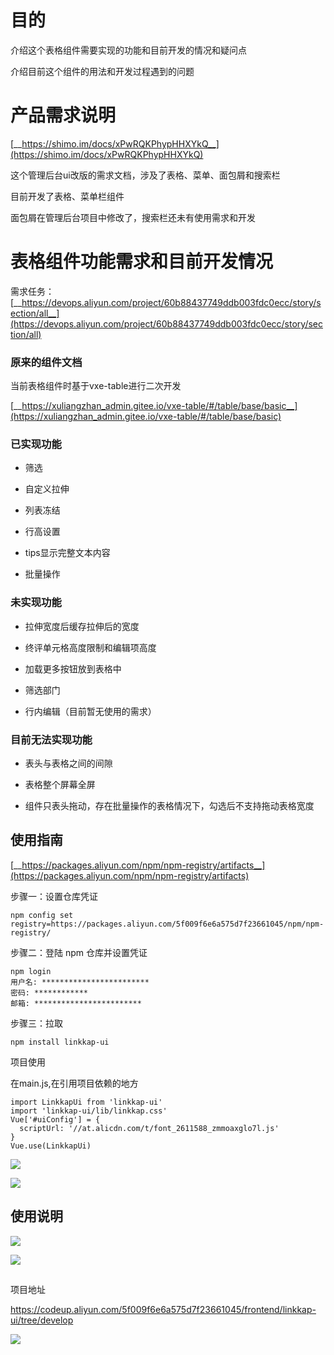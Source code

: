 # 目的

介绍这个表格组件需要实现的功能和目前开发的情况和疑问点

介绍目前这个组件的用法和开发过程遇到的问题



# 产品需求说明

[__https://shimo.im/docs/xPwRQKPhypHHXYkQ__](https://shimo.im/docs/xPwRQKPhypHHXYkQ)

这个管理后台ui改版的需求文档，涉及了表格、菜单、面包屑和搜索栏

目前开发了表格、菜单栏组件

面包屑在管理后台项目中修改了，搜索栏还未有使用需求和开发

# 表格组件功能需求和目前开发情况

需求任务：[__https://devops.aliyun.com/project/60b88437749ddb003fdc0ecc/story/section/all__](https://devops.aliyun.com/project/60b88437749ddb003fdc0ecc/story/section/all)

### 原来的组件文档

当前表格组件时基于vxe-table进行二次开发

[__https://xuliangzhan_admin.gitee.io/vxe-table/#/table/base/basic__](https://xuliangzhan_admin.gitee.io/vxe-table/#/table/base/basic)

### 已实现功能

- 筛选

- 自定义拉伸

- 列表冻结

- 行高设置

- tips显示完整文本内容

- 批量操作

### 未实现功能

- 拉伸宽度后缓存拉伸后的宽度

- 终评单元格高度限制和编辑项高度

- 加载更多按钮放到表格中

- 筛选部门

- 行内编辑（目前暂无使用的需求）

### 目前无法实现功能

- 表头与表格之间的间隙

- 表格整个屏幕全屏

- 组件只表头拖动，存在批量操作的表格情况下，勾选后不支持拖动表格宽度

## 使用指南

[__https://packages.aliyun.com/npm/npm-registry/artifacts__](https://packages.aliyun.com/npm/npm-registry/artifacts)

步骤一：设置仓库凭证

```text
npm config set registry=https://packages.aliyun.com/5f009f6e6a575d7f23661045/npm/npm-registry/
```

步骤二：登陆 npm 仓库并设置凭证

```text
npm login
用户名: ************************
密码: ************
邮箱: ************************
```

步骤三：拉取

```text
npm install linkkap-ui
```

项目使用

在main.js,在引用项目依赖的地方

```text
import LinkkapUi from 'linkkap-ui'
import 'linkkap-ui/lib/linkkap.css'
Vue['#uiConfig'] = {
  scriptUrl: '//at.alicdn.com/t/font_2611588_zmmoaxglo7l.js'
}
Vue.use(LinkkapUi)
```

![](https://tcs-devops.aliyuncs.com/storage/11279ff9b73c219686a0759a852740bfbb3a?Signature=eyJhbGciOiJIUzI1NiIsInR5cCI6IkpXVCJ9.eyJBcHBJRCI6IjVlNzQ4MmQ2MjE1MjJiZDVjN2Y5YjMzNSIsIl9hcHBJZCI6IjVlNzQ4MmQ2MjE1MjJiZDVjN2Y5YjMzNSIsIl9vcmdhbml6YXRpb25JZCI6IiIsImV4cCI6MTY1MjUwMTQ0MiwiaWF0IjoxNjUxODk2NjQyLCJyZXNvdXJjZSI6Ii9zdG9yYWdlLzExMjc5ZmY5YjczYzIxOTY4NmEwNzU5YTg1Mjc0MGJmYmIzYSJ9.H-Yl6LFuogGspq3a52cKcQ8U8kpWNfziOJLTLFbLaYI&download=1627268226(1).png "")

![](https://tcs-devops.aliyuncs.com/storage/11278bccbf9e4a1015e9775be064c625573e?Signature=eyJhbGciOiJIUzI1NiIsInR5cCI6IkpXVCJ9.eyJBcHBJRCI6IjVlNzQ4MmQ2MjE1MjJiZDVjN2Y5YjMzNSIsIl9hcHBJZCI6IjVlNzQ4MmQ2MjE1MjJiZDVjN2Y5YjMzNSIsIl9vcmdhbml6YXRpb25JZCI6IiIsImV4cCI6MTY1MjUwMTQ0MiwiaWF0IjoxNjUxODk2NjQyLCJyZXNvdXJjZSI6Ii9zdG9yYWdlLzExMjc4YmNjYmY5ZTRhMTAxNWU5Nzc1YmUwNjRjNjI1NTczZSJ9.hPuzscc77Jao8H7jxY5SMT6klxwpR07hYAS_s75IVq4&download=1627268392(1).png "")

## 使用说明

![](https://tcs-devops.aliyuncs.com/storage/112766bfc2c0ee03a5ca14583270d2e61f62?Signature=eyJhbGciOiJIUzI1NiIsInR5cCI6IkpXVCJ9.eyJBcHBJRCI6IjVlNzQ4MmQ2MjE1MjJiZDVjN2Y5YjMzNSIsIl9hcHBJZCI6IjVlNzQ4MmQ2MjE1MjJiZDVjN2Y5YjMzNSIsIl9vcmdhbml6YXRpb25JZCI6IiIsImV4cCI6MTY1MjUwMTQ0MiwiaWF0IjoxNjUxODk2NjQyLCJyZXNvdXJjZSI6Ii9zdG9yYWdlLzExMjc2NmJmYzJjMGVlMDNhNWNhMTQ1ODMyNzBkMmU2MWY2MiJ9.AiRKbS-934Oy5UXNFBIFh6VXFKdXtZdGSB_Rbz9tysw&download=image.png "")

![](https://tcs-devops.aliyuncs.com/storage/112785b20005f30888e7a915bfce4c52588a?Signature=eyJhbGciOiJIUzI1NiIsInR5cCI6IkpXVCJ9.eyJBcHBJRCI6IjVlNzQ4MmQ2MjE1MjJiZDVjN2Y5YjMzNSIsIl9hcHBJZCI6IjVlNzQ4MmQ2MjE1MjJiZDVjN2Y5YjMzNSIsIl9vcmdhbml6YXRpb25JZCI6IiIsImV4cCI6MTY1MjUwMTQ0MiwiaWF0IjoxNjUxODk2NjQyLCJyZXNvdXJjZSI6Ii9zdG9yYWdlLzExMjc4NWIyMDAwNWYzMDg4OGU3YTkxNWJmY2U0YzUyNTg4YSJ9.iE0G_jZ6RGt2TsKRf7eUXpMPv3r0bD168cNjmfutVhE&download=image.png "")

## 
项目地址

https://codeup.aliyun.com/5f009f6e6a575d7f23661045/frontend/linkkap-ui/tree/develop

![](https://tcs-devops.aliyuncs.com/storage/1127adb16edce8953535d855e38d5267ab0b?Signature=eyJhbGciOiJIUzI1NiIsInR5cCI6IkpXVCJ9.eyJBcHBJRCI6IjVlNzQ4MmQ2MjE1MjJiZDVjN2Y5YjMzNSIsIl9hcHBJZCI6IjVlNzQ4MmQ2MjE1MjJiZDVjN2Y5YjMzNSIsIl9vcmdhbml6YXRpb25JZCI6IiIsImV4cCI6MTY1MjUwMTQ0MiwiaWF0IjoxNjUxODk2NjQyLCJyZXNvdXJjZSI6Ii9zdG9yYWdlLzExMjdhZGIxNmVkY2U4OTUzNTM1ZDg1NWUzOGQ1MjY3YWIwYiJ9.61i6WEG_DGxJTHSmIvx0btU1DWGk3EhVuzFbE3-WFvM&download=1627268733(1).png "")



